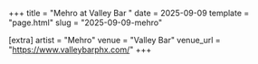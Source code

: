 +++
title = "Mehro at Valley Bar "
date = 2025-09-09
template = "page.html"
slug = "2025-09-09-mehro"

[extra]
artist = "Mehro"
venue = "Valley Bar"
venue_url = "https://www.valleybarphx.com/"
+++

